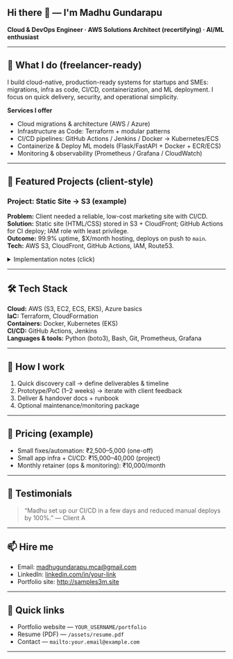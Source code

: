 ## Hi there 👋 — I'm **Madhu Gundarapu**  
**Cloud & DevOps Engineer · AWS Solutions Architect (recertifying) · AI/ML enthusiast**


---

## 🚀 What I do (freelancer-ready)
I build cloud-native, production-ready systems for startups and SMEs: migrations, infra as code, CI/CD, containerization, and ML deployment. I focus on quick delivery, security, and operational simplicity.

**Services I offer**
- Cloud migrations & architecture (AWS / Azure)  
- Infrastructure as Code: Terraform + modular patterns  
- CI/CD pipelines: GitHub Actions / Jenkins / Docker → Kubernetes/ECS  
- Containerize & Deploy ML models (Flask/FastAPI + Docker + ECR/ECS)  
- Monitoring & observability (Prometheus / Grafana / CloudWatch)  

---

## 🎯 Featured Projects (client-style)


### Project: Static Site → S3 (example)
**Problem:** Client needed a reliable, low-cost marketing site with CI/CD.  
**Solution:** Static site (HTML/CSS) stored in S3 + CloudFront; GitHub Actions for CI deploy; IAM role with least privilege.  
**Outcome:** 99.9% uptime, $X/month hosting, deploys on push to `main`.  
**Tech:** AWS S3, CloudFront, GitHub Actions, IAM, Route53.  
<details>
<summary>Implementation notes (click)</summary>
- Repo: `YOUR_USERNAME/portfolio`  
- Workflow: `/.github/workflows/deploy.yml` (sync to S3)  
- Security: IAM role limited to bucket & CloudFront invalidation
</details>

---

## 🛠️ Tech Stack
**Cloud:** AWS (S3, EC2, ECS, EKS), Azure basics  
**IaC:** Terraform, CloudFormation  
**Containers:** Docker, Kubernetes (EKS)  
**CI/CD:** GitHub Actions, Jenkins  
**Languages & tools:** Python (boto3), Bash, Git, Prometheus, Grafana

---

## 🧭 How I work
1. Quick discovery call → define deliverables & timeline  
2. Prototype/PoC (1–2 weeks) → iterate with client feedback  
3. Deliver & handover docs + runbook  
4. Optional maintenance/monitoring package

---

## 💼 Pricing (example)
- Small fixes/automation: ₹2,500–5,000 (one-off)  
- Small app infra + CI/CD: ₹15,000–40,000 (project)  
- Monthly retainer (ops & monitoring): ₹10,000/month  


---

## 🧾 Testimonials
> “Madhu set up our CI/CD in a few days and reduced manual deploys by 100%.” — Client A

---

## 📫 Hire me
- Email: [madhugundarapu.mca@gmail.com](mailto:madhugundarapu.mca@gmail.com)  
- LinkedIn: [linkedin.com/in/your-link](https://www.linkedin.com/in/your-link)  
- Portfolio site: http://samples3m.site

---

## 📎 Quick links
- Portfolio website — `YOUR_USERNAME/portfolio`  
- Resume (PDF) — `/assets/resume.pdf`  
- Contact — `mailto:your.email@example.com`

---
